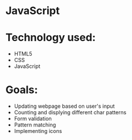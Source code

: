# JavaScript

# Technology used:

- HTML5
- CSS
- JavaScript

# Goals: 

- Updating webpage based on user's input
- Counting and displying different char patterns
- Form validation
- Pattern matching
- Implementing icons



